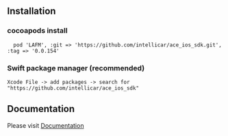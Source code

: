## Installation

### cocoapods install
```
  pod 'LAFM', :git => 'https://github.com/intellicar/ace_ios_sdk.git', :tag => '0.0.154' 
```

### Swift package manager (recommended)
```
Xcode File -> add packages -> search for "https://github.com/intellicar/ace_ios_sdk" 
```

## Documentation
Please visit [Documentation](https://github.com/intellicar/lafm_ios_sdk/wiki/Home)
